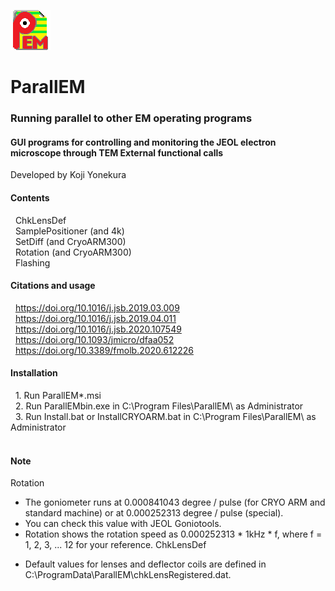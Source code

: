 ![Top](ParallEM.png)
# ParallEM
### Running parallel to other EM operating programs
#### GUI programs for controlling and monitoring the JEOL electron microscope through TEM External functional calls
Developed by Koji Yonekura<BR>
#### Contents
  &nbsp; ChkLensDef<BR>
  &nbsp; SamplePositioner (and 4k)<BR>
  &nbsp; SetDiff (and CryoARM300)<BR>
  &nbsp; Rotation (and CryoARM300)<BR>
  &nbsp; Flashing<BR>  
  
#### Citations and usage
  &nbsp; https://doi.org/10.1016/j.jsb.2019.03.009<BR>
  &nbsp; https://doi.org/10.1016/j.jsb.2019.04.011<BR>
  &nbsp; https://doi.org/10.1016/j.jsb.2020.107549<BR>
  &nbsp; https://doi.org/10.1093/jmicro/dfaa052<BR>
  &nbsp; https://doi.org/10.3389/fmolb.2020.612226<BR>
#### Installation
  &nbsp;&nbsp;1. Run ParallEM*.msi<BR>
  &nbsp;&nbsp;2. Run ParallEMbin.exe in C:\Program Files\ParallEM\ as Administrator<BR>
  &nbsp;&nbsp;3. Run Install.bat or InstallCRYOARM.bat in C:\Program Files\ParallEM\ as Administrator<BR>
<BR>
#### Note
Rotation
 * The goniometer runs at 0.000841043 degree / pulse (for CRYO ARM and standard machine) or at 0.000252313 degree / pulse (special).
 * You can check this value with JEOL Goniotools.
 * Rotation shows the rotation speed as 0.000252313 * 1kHz * f, where f = 1, 2, 3, ... 12 for your reference.
ChkLensDef
 - Default values for lenses and deflector coils are defined in C:\ProgramData\ParallEM\chkLensRegistered.dat.

 
